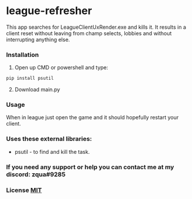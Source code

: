 # league-refresher
This app searches for LeagueClientUxRender.exe and kills it. It results in a client reset without leaving from champ selects, lobbies and without interrupting anything else.

### Installation
1. Open up CMD or powershell and type:
```bash
pip install psutil
```
2. Download main.py

### Usage
When in league just open the game and it should hopefully restart your client. 

### Uses these external libraries:
* psutil - to find and kill the task.

### If you need any support or help you can contact me at my discord: zqua#9285

### License [MIT](https://github.com/zquaa/league-refresher/blob/main/LICENSE)

